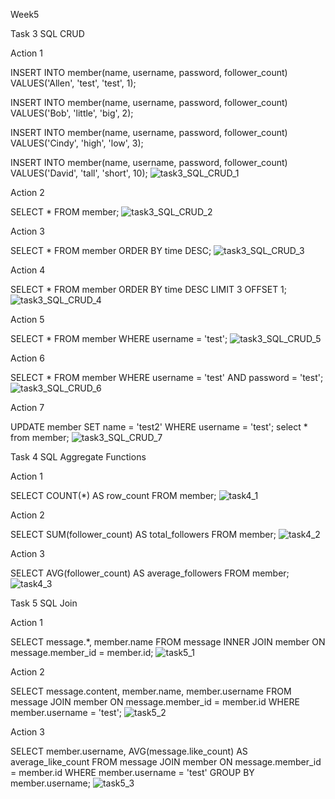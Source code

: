 Week5

Task 3 SQL CRUD

Action 1

INSERT INTO member(name, username, password, follower_count) VALUES('Allen', 'test', 'test', 1);

INSERT INTO member(name, username, password, follower_count) VALUES('Bob', 'little', 'big', 2);

INSERT INTO member(name, username, password, follower_count) VALUES('Cindy', 'high', 'low', 3);

INSERT INTO member(name, username, password, follower_count) VALUES('David', 'tall', 'short', 10);
![task3_SQL_CRUD_1](https://github.com/farrenhi/phase1/assets/114633763/72565ce3-dc58-48f1-8954-2326f3aad9ee)

Action 2

SELECT * FROM member;
![task3_SQL_CRUD_2](https://github.com/farrenhi/phase1/assets/114633763/4f8dcd51-2b66-462f-b190-0ae74ec394ae)

Action 3

SELECT * FROM member ORDER BY time DESC;
![task3_SQL_CRUD_3](https://github.com/farrenhi/phase1/assets/114633763/b93bdb19-629f-4d78-9caa-74e11ef861f6)


Action 4

SELECT * FROM member ORDER BY time DESC LIMIT 3 OFFSET 1;
![task3_SQL_CRUD_4](https://github.com/farrenhi/phase1/assets/114633763/ac180644-7684-4abb-a24b-153b332dcb27)

Action 5

SELECT * FROM member WHERE username = 'test';
![task3_SQL_CRUD_5](https://github.com/farrenhi/phase1/assets/114633763/07681798-2332-4201-a529-efc9991e0b08)

Action 6

SELECT * FROM member WHERE username = 'test' AND password = 'test';
![task3_SQL_CRUD_6](https://github.com/farrenhi/phase1/assets/114633763/2343d102-b2eb-412a-8702-e886a12d74d3)

Action 7

UPDATE member
SET name = 'test2'
WHERE username = 'test';
select * from member;
![task3_SQL_CRUD_7](https://github.com/farrenhi/phase1/assets/114633763/f276f691-0109-4bbb-897c-34fbcd7af77f)

Task 4 SQL Aggregate Functions

Action 1

SELECT COUNT(*) AS row_count FROM member;
![task4_1](https://github.com/farrenhi/phase1/assets/114633763/683bce01-6ff5-4d92-869a-9e6ff54a4ad7)

Action 2

SELECT SUM(follower_count) AS total_followers FROM member;
![task4_2](https://github.com/farrenhi/phase1/assets/114633763/96d1acdc-0178-4188-9b65-78c3f8f02355)

Action 3

SELECT AVG(follower_count) AS average_followers FROM member;
![task4_3](https://github.com/farrenhi/phase1/assets/114633763/0a2c1a3e-e8cd-485f-9122-ac11982ca267)

Task 5 SQL Join

Action 1

SELECT message.*, member.name
FROM message
INNER JOIN member ON message.member_id = member.id;
![task5_1](https://github.com/farrenhi/phase1/assets/114633763/7e0c043d-1571-4a1c-a21f-da4d67b9674e)

Action 2

SELECT message.content, member.name, member.username
FROM message
JOIN member ON message.member_id = member.id
WHERE member.username = 'test';
![task5_2](https://github.com/farrenhi/phase1/assets/114633763/77f22eed-e8a9-4c1b-abb7-5119861ab859)

Action 3

SELECT member.username, AVG(message.like_count) AS average_like_count
FROM message
JOIN member ON message.member_id = member.id
WHERE member.username = 'test'
GROUP BY member.username;
![task5_3](https://github.com/farrenhi/phase1/assets/114633763/c93eb5e0-e279-4c2b-a6e0-9191c1d7ad77)
